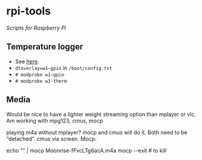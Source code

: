 # rpi-tools

_Scripts for Raspberry Pi_

## Temperature logger

 * See [here](http://www.circuitbasics.com/raspberry-pi-ds18b20-temperature-sensor-tutorial/). 
 * `dtoverlay=w1–gpio` in `/boot/config.txt`
 * `# modprobe w1–gpio`
 * `# modprobe w1-therm`
 
## Media

Would be nice to have a lighter weight streaming option than mplayer
or vlc. Am working with mpg123, cmus, mocp

playing m4a without mplayer? mocp and cmus will do it. Both need to be “detached”. cmus via screen. Mocp:

echo "" | mocp Moonrise-fFvcLTg6acA.m4a
mocp --exit # to kill







